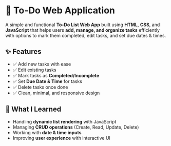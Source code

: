 

# 📝 To-Do Web Application  

A simple and functional **To-Do List Web App** built using **HTML**, **CSS**, and **JavaScript** that helps users **add, manage, and organize tasks** efficiently with options to mark them completed, edit tasks, and set due dates & times.  



## ✨ Features  
- ✅ Add new tasks with ease  
- ✅ Edit existing tasks  
- ✅ Mark tasks as **Completed/Incomplete**  
- ✅ Set **Due Date & Time** for tasks  
- ✅ Delete tasks once done  
- ✅ Clean, minimal, and responsive design  



## 🧠 What I Learned  
- Handling **dynamic list rendering** with JavaScript  
- Managing **CRUD operations** (Create, Read, Update, Delete)  
- Working with **date & time inputs**  
- Improving **user experience** with interactive UI  

